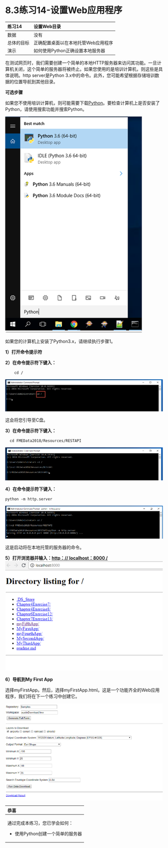 # 8.3练习14-设置Web应用程序

|  练习14 |  设置Web目录 |
| :--- | :--- |
| 数据 | 没有 |
| 总体的目标 |  正确配置桌面以在本地托管Web应用程序 |
| 演示 | 如何使用Python正确设置本地服务器 |

在测试网页时，我们需要创建一个简单的本地HTTP服务器来访问其功能。一旦计算机关闭，这个简单的服务器将被终止。如果您使用的是培训计算机，则这些是具体说明。http server是Python 3.x中的命令。此外，您可能希望根据存储培训数据的位置导航到其他目录。

**可选步骤**

如果您不使用培训计算机，则可能需要下载[Python](https://www.python.org/)。要检查计算机上是否安装了Python，请使用搜索功能并搜索Python。

[![](../.gitbook/assets/8.3.0.python.png)](https://github.com/xuhengxx/FMETraining-1/tree/b47e2c2ddcf98cce07f6af233242f0087d2d374d/FMESERVER_RESTAPI8Session2/Images/8.3.0.Python.png)

如果您的计算机上安装了Python3.x，请继续执行步骤1。

  
**1）打开命令提示符**

  
**2）在命令提示符下键入：**

```text
    cd /
```

[![](../.gitbook/assets/8.3.1.cd.png)](https://github.com/xuhengxx/FMETraining-1/tree/b47e2c2ddcf98cce07f6af233242f0087d2d374d/FMESERVER_RESTAPI8Session2/Images/8.3.1.cd.png)

这会将您引导至C盘。

  
**3）在命令提示符下键入：**

```text
  cd FMEData2018/Resources/RESTAPI
```

[![](../.gitbook/assets/8.3.2.resource.png)](https://github.com/xuhengxx/FMETraining-1/tree/b47e2c2ddcf98cce07f6af233242f0087d2d374d/FMESERVER_RESTAPI8Session2/Images/8.3.2.resource.png)

  
**4）在命令提示符下键入：**

```text
python -m http.server
```

[![](../.gitbook/assets/8.3.3.server.png)](https://github.com/xuhengxx/FMETraining-1/tree/b47e2c2ddcf98cce07f6af233242f0087d2d374d/FMESERVER_RESTAPI8Session2/Images/8.3.3.server.png)

这是启动将在本地托管的服务器的命令。

  
**5）打开浏览器并输入：**[**http：// localhost：8000 /**](http://localhost:8000/) [![](../.gitbook/assets/8.3.4.directory.png)](https://github.com/xuhengxx/FMETraining-1/tree/b47e2c2ddcf98cce07f6af233242f0087d2d374d/FMESERVER_RESTAPI8Session2/Images/8.3.4.Directory.png)

  
**6）导航到My First App**

选择myFirstApp。然后，选择myFirstApp.html。这是一个功能齐全的Web应用程序，我们将在下一个练习中创建它。

[![](../.gitbook/assets/8.3.5.myfirstapp.png)](https://github.com/xuhengxx/FMETraining-1/tree/b47e2c2ddcf98cce07f6af233242f0087d2d374d/FMESERVER_RESTAPI8Session2/Images/8.3.5.myFirstApp.png)

<table>
  <thead>
    <tr>
      <th style="text-align:left">恭喜</th>
    </tr>
  </thead>
  <tbody>
    <tr>
      <td style="text-align:left">
        <p>通过完成本练习，您已学会如何：
          <br />
        </p>
        <ul>
          <li>使用Python创建一个简单的服务器</li>
        </ul>
      </td>
    </tr>
  </tbody>
</table>